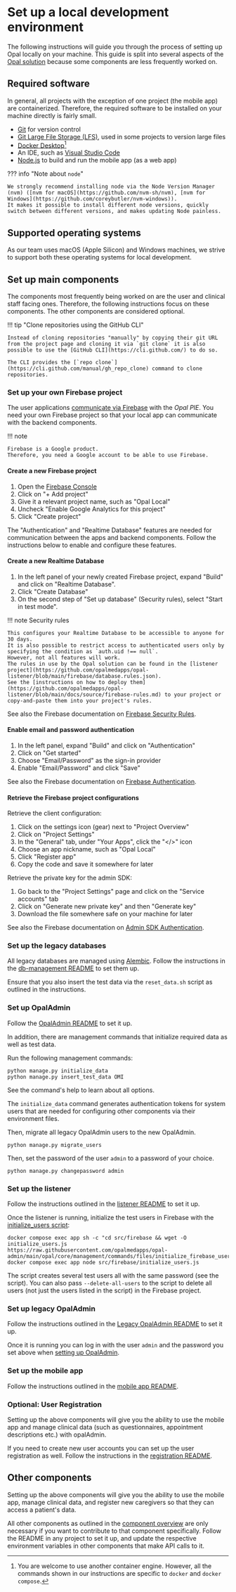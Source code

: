 <!--
SPDX-FileCopyrightText: Copyright (C) 2024 Opal Health Informatics Group at the Research Institute of the McGill University Health Centre <john.kildea@mcgill.ca>

SPDX-License-Identifier: CC-BY-SA-4.0
-->

# Set up a local development environment

The following instructions will guide you through the process of setting up Opal locally on your machine.
This guide is split into several aspects of the [Opal solution](architecture/index.md#high-level-architecture) because some components are less frequently worked on.

## Required software

In general, all projects with the exception of one project (the mobile app) are containerized.
Therefore, the required software to be installed on your machine directly is fairly small.

- [Git](https://git-scm.com/) for version control
- [Git Large File Storage (LFS)](https://git-lfs.com/), used in some projects to version large files
- [Docker Desktop](https://www.docker.com/products/docker-desktop/)[^1]
- An IDE, such as [Visual Studio Code](https://code.visualstudio.com/)
- [Node.js](https://nodejs.org/en) to build and run the mobile app (as a web app)

??? info "Note about `node`"

    We strongly recommend installing node via the Node Version Manager (nvm) ([nvm for macOS](https://github.com/nvm-sh/nvm), [nvm for Windows](https://github.com/coreybutler/nvm-windows)).
    It makes it possible to install different node versions, quickly switch between different versions, and makes updating Node painless.

## Supported operating systems

As our team uses macOS (Apple Silicon) and Windows machines, we strive to support both these operating systems for local development.

## Set up main components

The components most frequently being worked on are the user and clinical staff facing ones.
Therefore, the following instructions focus on these components.
The other components are considered optional.

!!! tip "Clone repositories using the GitHub CLI"

    Instead of cloning repositories "manually" by copying their git URL from the project page and cloning it via `git clone` it is also possible to use the [GitHub CLI](https://cli.github.com/) to do so.

    The CLI provides the [`repo clone`](https://cli.github.com/manual/gh_repo_clone) command to clone repositories.

### Set up your own Firebase project

The user applications [communicate via Firebase](architecture/index.md#communication-between-user-applications-and-the-opal-pie) with the _Opal PIE_.
You need your own Firebase project so that your local app can communicate with the backend components.

!!! note

    Firebase is a Google product.
    Therefore, you need a Google account to be able to use Firebase.

#### Create a new Firebase project

1. Open the [Firebase Console](https://console.firebase.google.com)
1. Click on "+ Add project"
1. Give it a relevant project name, such as "Opal Local"
1. Uncheck "Enable Google Analytics for this project"
1. Click "Create project"

The "Authentication" and "Realtime Database" features are needed for communication between the apps and backend components.
Follow the instructions below to enable and configure these features.

#### Create a new Realtime Database

1. In the left panel of your newly created Firebase project, expand "Build" and click on "Realtime Database".
1. Click "Create Database"
1. On the second step of "Set up database" (Security rules), select "Start in test mode".

!!! note Security rules

    This configures your Realtime Database to be accessible to anyone for 30 days.
    It is also possible to restrict access to authenticated users only by specifying the condition as `auth.uid !== null`.
    However, not all features will work.
    The rules in use by the Opal solution can be found in the [listener project](https://github.com/opalmedapps/opal-listener/blob/main/firebase/database.rules.json).
    See the [instructions on how to deploy them](https://github.com/opalmedapps/opal-listener/blob/main/docs/source/firebase-rules.md) to your project or copy-and-paste them into your project's rules.

See also the Firebase documentation on [Firebase Security Rules](https://firebase.google.com/docs/rules).

#### Enable email and password authentication

1. In the left panel, expand "Build" and click on "Authentication"
1. Click on "Get started"
1. Choose "Email/Password" as the sign-in provider
1. Enable "Email/Password" and click "Save"

See also the Firebase documentation on [Firebase Authentication](https://firebase.google.com/docs/auth).

#### Retrieve the Firebase project configurations

Retrieve the client configuration:

1. Click on the settings icon (gear) next to "Project Overview"
1. Click on "Project Settings"
1. In the "General" tab, under "Your Apps", click the "\</>" icon
1. Choose an app nickname, such as "Opal Local"
1. Click "Register app"
1. Copy the code and save it somewhere for later

Retrieve the private key for the admin SDK:

1. Go back to the "Project Settings" page and click on the "Service accounts" tab
1. Click on "Generate new private key" and then "Generate key"
1. Download the file somewhere safe on your machine for later

See also the Firebase documentation on [Admin SDK Authentication](https://firebase.google.com/docs/database/admin/start).

### Set up the legacy databases

All legacy databases are managed using [Alembic](https://alembic.sqlalchemy.org/en/latest/).
Follow the instructions in the [db-management README](https://github.com/opalmedapps/opal-db-management/blob/main/README.md) to set them up.

Ensure that you also insert the test data via the `reset_data.sh` script as outlined in the instructions.

### Set up OpalAdmin

Follow the [OpalAdmin README](https://github.com/opalmedapps/opal-admin/blob/main/README.md) to set it up.

In addition, there are management commands that initialize required data as well as test data.

Run the following management commands:

```shell
python manage.py initialize_data
python manage.py insert_test_data OMI
```

See the command's help to learn about all options.

The `initialize_data` command generates authentication tokens for system users that are needed for configuring other components via their environment files.

Then, migrate all legacy OpalAdmin users to the new OpalAdmin.

```shell
python manage.py migrate_users
```

Then, set the password of the user `admin` to a password of your choice.

```shell
python manage.py changepassword admin
```

### Set up the listener

Follow the instructions outlined in the [listener README](https://github.com/opalmedapps/opal-listener/blob/main/README.md) to set it up.

Once the listener is running, initialize the test users in Firebase with the [initialize_users script](https://github.com/opalmedapps/opal-admin/blob/main/opal/core/management/commands/files/initialize_firebase_users.js):

```shell
docker compose exec app sh -c "cd src/firebase && wget -O initialize_users.js https://raw.githubusercontent.com/opalmedapps/opal-admin/main/opal/core/management/commands/files/initialize_firebase_users.js"
docker compose exec app node src/firebase/initialize_users.js
```

The script creates several test users all with the same password (see the script).
You can also pass `--delete-all-users` to the script to delete all users (not just the users listed in the script) in the Firebase project.

### Set up legacy OpalAdmin

Follow the instructions outlined in the [Legacy OpalAdmin README](https://github.com/opalmedapps/opal-admin-legacy/blob/main/README.md) to set it up.

Once it is running you can log in with the user `admin` and the password you set above when [setting up OpalAdmin](#set-up-opaladmin).

### Set up the mobile app

Follow the instructions outlined in the [mobile app README](https://github.com/opalmedapps/opal-app/blob/main/README.md).

### Optional: User Registration

Setting up the above components will give you the ability to use the mobile app and manage clinical data (such as questionnaires, appointment descriptions etc.) with opalAdmin.

If you need to create new user accounts you can set up the user registration as well.
Follow the instructions in the [registration README](https://github.com/opalmedapps/opal-registration/blob/main/README.md).

## Other components

Setting up the above components will give you the ability to use the mobile app, manage clinical data, and register new caregivers so that they can access a patient's data.

All other components as outlined in the [component overview](architecture/index.md#overview-of-components) are only necessary if you want to contribute to that component specifically.
Follow the README in any project to set it up, and update the respective environment variables in other components that make API calls to it.

[^1]: You are welcome to use another container engine.
    However, all the commands shown in our instructions are specific to `docker` and `docker compose`.
